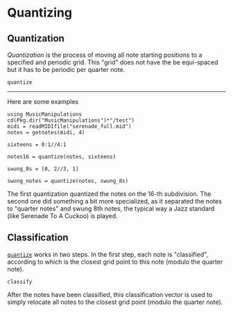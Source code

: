 # Quantizing

## Quantization
*Quantization* is the process of moving all note starting positions to a specified
and periodic grid. This "grid" does not have the be equi-spaced but it
has to be periodic per quarter note.

```@docs
quantize
```

---

Here are some examples
```@example
using MusicManipulations
cd(Pkg.dir("MusicManipulations")*"/test")
midi = readMIDIfile("serenade_full.mid")
notes = getnotes(midi, 4)

sixteens = 0:1//4:1

notes16 = quantize(notes, sixteens)

swung_8s = [0, 2//3, 1]

swung_notes = quantize(notes, swung_8s)
```

The first quantization quantized the notes on the 16-th subdivision. The second one
did something a bit more specialized, as it separated the notes to "quarter notes"
and swung 8th notes, the typical way a Jazz standard (like Serenade To A Cuckoo)
is played.

## Classification
[`quantize`](@ref) works in two steps. In the first step, each note is "classified",
according to which is the closest grid point to this note (modulo the quarter note).
```@docs
classify
```
After the notes have been classified, this classification vector is used to simply
relocate all notes to the closest grid point (modulo the quarter note).
